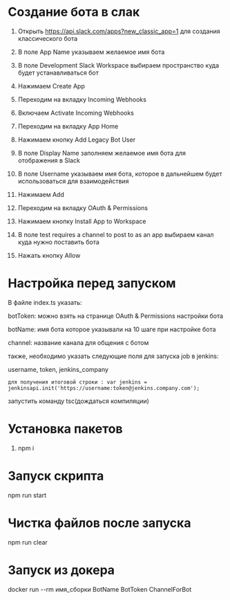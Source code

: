 # Создание бота в слак

1. Открыть https://api.slack.com/apps?new_classic_app=1 для создания классического бота

2. В поле App Name указываем желаемое имя бота

3. В поле Development Slack Workspace выбираем пространство куда будет устанавливаться бот

4. Нажимаем Create App

5. Переходим на вкладку Incoming Webhooks

6. Включаем Activate Incoming Webhooks

7. Переходим на вкладку App Home

8. Нажимаем кнопку Add Legacy Bot User

9. В поле Display Name заполняем желаемое имя бота для отображения в Slack

10. В поле Username указываем имя бота, которое в дальнейшем будет использоваться для взаимодействия

11. Нажимаем Add

12. Переходим на вкладку OAuth & Permissions

13. Нажимаем кнопку Install App to Workspace

14. В поле test requires a channel to post to as an app выбираем канал куда нужно поставить бота

15. Нажать кнопку Allow


# Настройка перед запуском

В файле index.ts указать:

botToken: можно взять на странице OAuth & Permissions настройки бота

botName: имя бота которое указывали на 10 шаге при настройке бота

channel: название канала для общения с ботом

также, необходимо указать следующие поля для запуска job в jenkins:

username, token, jenkins_company
	
	для получения итоговой строки : var jenkins = jenkinsapi.init('https://username:token@jenkins.company.com');

запустить команду tsc(дождаться компиляции)
	

# Установка пакетов

1. npm i


# Запуск скрипта

npm run start

# Чистка файлов после запуска

npm run clear

# Запуск из докера

docker run --rm имя_сборки BotName BotToken ChannelForBot